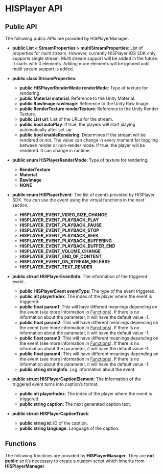 # HISPlayer API

## Public API
The following public APIs are provided by HISPlayerManager.

* **public List < StreamProperties > multiStreamProperties**: List of properties for multi stream. However, currently HISPlayer iOS SDK only supports single stream. Multi stream support will be added in the future. It starts with 0 elements. Adding more elements will be ignored until multi stream support is added.
* **public class StreamProperties**:
  * **public HISPlayerRenderMode renderMode**: Type of texture for rendering.
  * **public Material material**: Reference to the Unity Material.
  * **public RawImage rawImage**: Reference to the Unity Raw Image.
  * **public RenderTexture renderTexture**: Reference to the Unity Render Texture.
  * **public List<string> url**: List of the URLs for the stream.
  * **public bool autoPlay**: If true, the players will start playing automatically after set-up.
  * **public bool enableRendering**: Determines if the stream will be rendered or not. The value can change in every moment for toggling between render or non-render mode. If true, the player will be rendered. It can change in runtime.
  
* **public enum HISPlayerRenderMode**: Type of texture for rendering.
    * **RenderTexture**
    * **Material**
    * **RawImage**
    * **NONE**

* **public enum HISPlayerEvent**: The list of events provided by HISPlayer SDK. You can use the event using the virtual functions in the next section.
    * **HISPLAYER_EVENT_VIDEO_SIZE_CHANGE**
    * **HISPLAYER_EVENT_PLAYBACK_PLAY**
    * **HISPLAYER_EVENT_PLAYBACK_PAUSE**
    * **HISPLAYER_EVENT_PLAYBACK_STOP**
    * **HISPLAYER_EVENT_PLAYBACK_SEEK**
    * **HISPLAYER_EVENT_PLAYBACK_BUFFERING**
    * **HISPLAYER_EVENT_PLAYBACK_BUFFER_END**
    * **HISPLAYER_EVENT_VOLUME_CHANGE**
    * **HISPLAYER_EVENT_END_OF_CONTENT**
    * **HISPLAYER_EVENT_ON_STREAM_RELEASE**
    * **HISPLAYER_EVENT_TEXT_RENDER**
  
* **public struct HISPlayerEventInfo**: The information of the triggered event.
    * **public HISPlayerEvent eventType**: The type of the event triggered.
    * **public int playerIndex**: The index of the player where the event is triggered.
    * **public float param1**: This will have different meanings depending on the event (see more information in [Functions](#Functions)). If there is no information about the parameter, it will have the default value -1.
    * **public float param2**: This will have different meanings depending on the event (see more information in [Functions](#Functions)). If there is no information about the parameter, it will have the default value -1.
    * **public float param3**: This will have different meanings depending on the event (see more information in [Functions](#Functions)). If there is no information about the parameter, it will have the default value -1.
    * **public float param4**: This will have different meanings depending on the event (see more information in [Functions](#Functions)). If there is no information about the parameter, it will have the default value -1.
    * **public string stringInfo**: Log information about the event.

* **public struct HISPlayerCaptionElement**: The information of the triggered event turns into caption’s format.
    * **public int playerIndex**: The index of the player where the event is triggered.
    * **public string caption**: The next generated caption text.
  
* **public struct HISPlayerCaptionTrack**:
    * **public string id**: ID of the caption.
    * **public string language**: Language of the caption.
  
## Functions
The following functions are provided by **HISPlayerManager**. They are **not public** so it’s necessary to create a custom script which inherits from **HISPlayerManager**.
